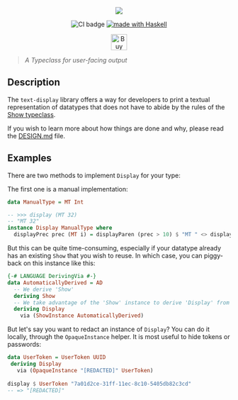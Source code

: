 <p align="center">

<img src="https://raw.githubusercontent.com/haskell-text/text-display/main/images/logo.png" />
</p>

<p align="center">
<a href="https://github.com/Kleidukos/text-display/actions"></a>
  <img src="https://img.shields.io/github/workflow/status/Kleidukos/text-display/CI?style=flat-square" alt="CI badge" />
</a>
<a href="https://haskell.org">
  <img src="https://img.shields.io/badge/Made%20in-Haskell-%235e5086?logo=haskell&style=flat-square" alt="made with Haskell"/>
</a>
</p>

<p align="center">
<a href='https://ko-fi.com/Q5Q327ZHW' target='_blank'><img height='36' style='border:0px;height:36px;' src='https://cdn.ko-fi.com/cdn/kofi1.png?v=3' border='0' alt='Buy Me a Coffee at ko-fi.com' /></a>
</p>

> *A Typeclass for user-facing output*


## Description

The `text-display` library offers a way for developers to print a textual representation of datatypes that does not
have to abide by the rules of the [Show typeclass][Show].

If you wish to learn more about how things are done and why, please read the [DESIGN.md](./DESIGN.md) file.

## Examples

There are two methods to implement `Display` for your type:

The first one is a manual implementation:

```haskell
data ManualType = MT Int

-- >>> display (MT 32)
-- "MT 32"
instance Display ManualType where
  displayPrec prec (MT i) = displayParen (prec > 10) $ "MT " <> displayPrec 11 i
```

But this can be quite time-consuming, especially if your datatype already has
an existing `Show` that you wish to reuse. In which case, you can piggy-back
on this instance like this:

```haskell
{-# LANGUAGE DerivingVia #-}
data AutomaticallyDerived = AD
  -- We derive 'Show'
  deriving Show 
  -- We take advantage of the 'Show' instance to derive 'Display' from it
  deriving Display
    via (ShowInstance AutomaticallyDerived) 
```

But let's say you want to redact an instance of `Display`? You can do it locally, through
the `OpaqueInstance` helper. It is most useful to hide tokens or passwords:

```haskell
data UserToken = UserToken UUID                           
 deriving Display                                         
   via (OpaqueInstance "[REDACTED]" UserToken)            
                                                          
display $ UserToken "7a01d2ce-31ff-11ec-8c10-5405db82c3cd"
-- => "[REDACTED]"                                              
```
[Show]: https://hackage.haskell.org/package/base/docs/Text-Show.html#v:Show
